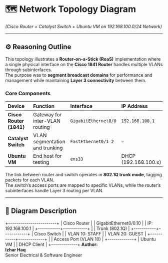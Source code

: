 # 🗺️ Network Topology Diagram  
*(Cisco Router + Catalyst Switch + Ubuntu VM on 192.168.100.0/24 Network)*  

---

## ⚙️ Reasoning Outline  

This topology illustrates a **Router-on-a-Stick (RoaS)** implementation where a single physical interface on the **Cisco 1841 Router** handles multiple VLANs through subinterfaces.  
The purpose was to **segment broadcast domains** for performance and management while maintaining **Layer 3 connectivity** between them.

### Core Components  

| Device | Function | Interface | IP Address | Notes |
|:--------|:----------|:-----------|:-------------|:------|
| **Cisco Router (1841)** | Gateway for inter-VLAN routing | `GigabitEthernet0/0` | `192.168.100.1` | Trunk to Switch |
| **Catalyst Switch** | VLAN segmentation and trunking | `FastEthernet0/1–2` | – | VLAN 10 & 20 defined |
| **Ubuntu VM** | End host for testing | `ens33` | DHCP (192.168.100.x) | Receives IP dynamically |

The link between router and switch operates in **802.1Q trunk mode**, tagging packets for each VLAN.  
The switch’s access ports are mapped to specific VLANs, while the router’s subinterfaces handle Layer 3 routing per VLAN.  

---

## 🧩 Diagram Description  
 +------------------------+
 |      Cisco Router      |
 |  GigabitEthernet0/0.10 |
 |   IP: 192.168.100.1    |
 +-----------+------------+
             |
             | Trunk (802.1Q)
             |
 +-----------+------------+
 |      Cisco Switch       |
 | VLAN 10: STAFF          |
 | VLAN 20: GUEST          |
 +-----------+-------------+
             |
             | Access Port (VLAN 10)
             |
       +-------------+
       |   Ubuntu VM |
       | DHCP Client |
       +-------------+
**Author:**  
**Izhar Haq**  
Senior Electrical & Software Engineer
